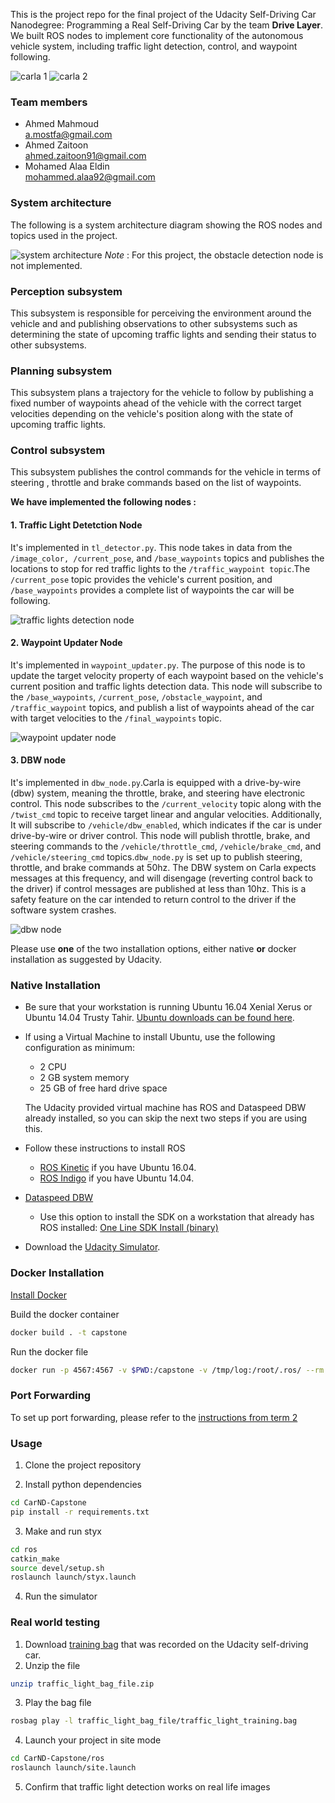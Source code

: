 This is the project repo for the final project of the Udacity Self-Driving Car Nanodegree: Programming a Real Self-Driving Car by the team  **Drive Layer**. We built ROS nodes to implement core functionality of the autonomous vehicle system, including traffic light detection, control, and waypoint following.

![carla 1](./imgs/carla1.jpg)
![carla 2](./imgs/carla2.png)

### Team members 

* Ahmed Mahmoud  
  a.mostfa@gmail.com
* Ahmed Zaitoon  
  ahmed.zaitoon91@gmail.com
* Mohamed Alaa Eldin  
  mohammed.alaa92@gmail.com
     


### System architecture
The following is a system architecture diagram showing the ROS nodes and topics used in the project.  

![system architecture](./imgs/system_architecture.png)
*Note* : For this project, the obstacle detection node is not implemented.

### Perception subsystem 
This subsystem is responsible for perceiving the environment around the vehicle and and publishing observations to other subsystems such as determining the state of upcoming traffic lights and sending their status to other subsystems.

### Planning subsystem
This subsystem plans a trajectory for the vehicle to follow by publishing a fixed number of waypoints ahead of the vehicle with the correct target velocities depending on the vehicle's position along with the state of upcoming traffic lights.

### Control subsystem
This subsystem publishes the control commands for the vehicle in terms of steering , throttle and brake commands based on the list of waypoints.

**We have implemented the following nodes :**

#### 1. Traffic Light Detetction Node  
It's implemented in `tl_detector.py`. This node takes in data from the `/image_color, /current_pose`, and `/base_waypoints` topics and publishes the locations to stop for red traffic lights to the `/traffic_waypoint topic`.The `/current_pose` topic provides the vehicle's current position, and `/base_waypoints` provides a complete list of waypoints the car will be following.  

![traffic lights detection node](./imgs/traffic_light_detection_node.png)

#### 2. Waypoint Updater Node
It's implemented in `waypoint_updater.py`. The purpose of this node is to update the target velocity property of each waypoint based on the vehicle's current position and traffic lights detection data. This node will subscribe to the `/base_waypoints`, `/current_pose`, `/obstacle_waypoint`, and `/traffic_waypoint` topics, and publish a list of waypoints ahead of the car with target velocities to the `/final_waypoints` topic.

![waypoint updater node](./imgs/waypoint_updater_node.png)

#### 3. DBW node
 It's implemented in `dbw_node.py`.Carla is equipped with a drive-by-wire (dbw) system, meaning the throttle, brake, and steering have electronic control. This node subscribes to the `/current_velocity` topic along with the `/twist_cmd` topic to receive target linear and angular velocities. Additionally, It will subscribe to `/vehicle/dbw_enabled`, which indicates if the car is under drive-by-wire or driver control. This node will publish throttle, brake, and steering commands to the `/vehicle/throttle_cmd`, `/vehicle/brake_cmd`, and `/vehicle/steering_cmd` topics.`dbw_node.py` is set up to publish steering, throttle, and brake commands at 50hz. The DBW system on Carla expects messages at this frequency, and will disengage (reverting control back to the driver) if control messages are published at less than 10hz. This is a safety feature on the car intended to return control to the driver if the software system crashes.

 ![dbw node](./imgs/dbw_node.png)


Please use **one** of the two installation options, either native **or** docker installation as suggested by Udacity.

### Native Installation

* Be sure that your workstation is running Ubuntu 16.04 Xenial Xerus or Ubuntu 14.04 Trusty Tahir. [Ubuntu downloads can be found here](https://www.ubuntu.com/download/desktop).
* If using a Virtual Machine to install Ubuntu, use the following configuration as minimum:
  * 2 CPU
  * 2 GB system memory
  * 25 GB of free hard drive space

  The Udacity provided virtual machine has ROS and Dataspeed DBW already installed, so you can skip the next two steps if you are using this.

* Follow these instructions to install ROS
  * [ROS Kinetic](http://wiki.ros.org/kinetic/Installation/Ubuntu) if you have Ubuntu 16.04.
  * [ROS Indigo](http://wiki.ros.org/indigo/Installation/Ubuntu) if you have Ubuntu 14.04.
* [Dataspeed DBW](https://bitbucket.org/DataspeedInc/dbw_mkz_ros)
  * Use this option to install the SDK on a workstation that already has ROS installed: [One Line SDK Install (binary)](https://bitbucket.org/DataspeedInc/dbw_mkz_ros/src/81e63fcc335d7b64139d7482017d6a97b405e250/ROS_SETUP.md?fileviewer=file-view-default)
* Download the [Udacity Simulator](https://github.com/udacity/CarND-Capstone/releases).

### Docker Installation
[Install Docker](https://docs.docker.com/engine/installation/)

Build the docker container
```bash
docker build . -t capstone
```

Run the docker file
```bash
docker run -p 4567:4567 -v $PWD:/capstone -v /tmp/log:/root/.ros/ --rm -it capstone
```

### Port Forwarding
To set up port forwarding, please refer to the [instructions from term 2](https://classroom.udacity.com/nanodegrees/nd013/parts/40f38239-66b6-46ec-ae68-03afd8a601c8/modules/0949fca6-b379-42af-a919-ee50aa304e6a/lessons/f758c44c-5e40-4e01-93b5-1a82aa4e044f/concepts/16cf4a78-4fc7-49e1-8621-3450ca938b77)

### Usage

1. Clone the project repository

2. Install python dependencies
```bash
cd CarND-Capstone
pip install -r requirements.txt
```
3. Make and run styx
```bash
cd ros
catkin_make
source devel/setup.sh
roslaunch launch/styx.launch
```
4. Run the simulator

### Real world testing
1. Download [training bag](https://s3-us-west-1.amazonaws.com/udacity-selfdrivingcar/traffic_light_bag_file.zip) that was recorded on the Udacity self-driving car.
2. Unzip the file
```bash
unzip traffic_light_bag_file.zip
```
3. Play the bag file
```bash
rosbag play -l traffic_light_bag_file/traffic_light_training.bag
```
4. Launch your project in site mode
```bash
cd CarND-Capstone/ros
roslaunch launch/site.launch
```
5. Confirm that traffic light detection works on real life images
